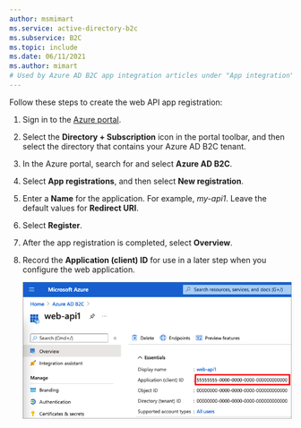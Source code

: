 ```yaml
---
author: msmimart
ms.service: active-directory-b2c
ms.subservice: B2C
ms.topic: include
ms.date: 06/11/2021
ms.author: mimart
# Used by Azure AD B2C app integration articles under "App integration".
---
```

Follow these steps to create the web API app registration:

1. Sign in to the [Azure portal](https://portal.azure.com).
1. Select the **Directory + Subscription** icon in the portal toolbar, and then select the directory that contains your Azure AD B2C tenant.
1. In the Azure portal, search for and select **Azure AD B2C**.
1. Select **App registrations**, and then select **New registration**.
1. Enter a **Name** for the application. For example, *my-api1*. Leave the default values for **Redirect URI**. 
1. Select **Register**.
1. After the app registration is completed, select **Overview**.
1. Record the **Application (client) ID** for use in a later step when you configure the web application.

    ![Screenshot demonstrates how to get an web API application ID.](./media/active-directory-b2c-app-integration-register-api/get-azure-ad-b2c-web-api-app-id.png)